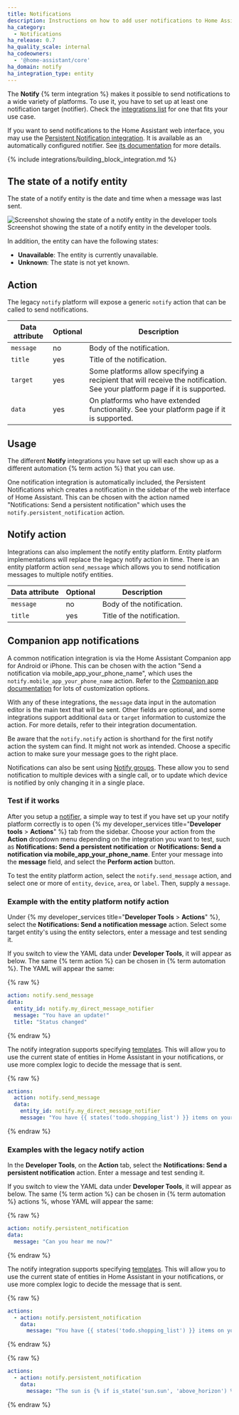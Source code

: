```yaml
---
title: Notifications
description: Instructions on how to add user notifications to Home Assistant.
ha_category:
  - Notifications
ha_release: 0.7
ha_quality_scale: internal
ha_codeowners:
  - '@home-assistant/core'
ha_domain: notify
ha_integration_type: entity
---
```


The **Notify** {% term integration %} makes it possible to send notifications to a wide variety of platforms. To use it, you have to set up at least one notification target (notifier). Check the [integrations list](/integrations/#notifications) for one that fits your use case.

If you want to send notifications to the Home Assistant web interface, you may use the [Persistent Notification integration](/integrations/persistent_notification/). It is available as an automatically configured notifier. See [its documentation](/integrations/persistent_notification/) for more details.

{% include integrations/building_block_integration.md %}

## The state of a notify entity

The state of a notify entity is the date and time when a message was last sent.

<p class='img'>
<img src='/images/integrations/notify/state_notify.png' alt='Screenshot showing the state of a notify entity in the developer tools' />
Screenshot showing the state of a notify entity in the developer tools.
</p>

In addition, the entity can have the following states:

- **Unavailable**: The entity is currently unavailable.
- **Unknown**: The state is not yet known.

## Action

The legacy `notify` platform will expose a generic `notify` action that can be called to send notifications.

| Data attribute | Optional | Description                                                                                                                |
| -------------- | -------- | -------------------------------------------------------------------------------------------------------------------------- |
| `message`      | no       | Body of the notification.                                                                                                  |
| `title`        | yes      | Title of the notification.                                                                                                 |
| `target`       | yes      | Some platforms allow specifying a recipient that will receive the notification. See your platform page if it is supported. |
| `data`         | yes      | On platforms who have extended functionality. See your platform page if it is supported.                                   |

## Usage

The different **Notify** integrations you have set up will each show up as a different automation {% term action %} that you can use.

One notification integration is automatically included, the Persistent Notifications which creates a notification in the sidebar of the web interface of Home Assistant. This can be chosen with the action named "Notifications: Send a persistent notification" which uses the `notify.persistent_notification` action.

## Notify action

Integrations can also implement the notify entity platform. Entity platform implementations will replace the legacy notify action in time. There is an entity platform action `send_message` which allows you to send notification messages to multiple notify entities.

| Data attribute | Optional | Description                |
| -------------- | -------- | -------------------------- |
| `message`      | no       | Body of the notification.  |
| `title`        | yes      | Title of the notification. |

## Companion app notifications

A common notification integration is via the Home Assistant Companion app for Android or iPhone. This can be chosen with the action "Send a notification via mobile_app_your_phone_name", which uses the `notify.mobile_app_your_phone_name` action. Refer to the [Companion app documentation](https://companion.home-assistant.io/docs/notifications/notifications-basic) for lots of customization options.

With any of these integrations, the `message` data input in the automation editor is the main text that will be sent. Other fields are optional, and some integrations support additional `data` or `target` information to customize the action. For more details, refer to their integration documentation.

Be aware that the `notify.notify` action is shorthand for the first notify action the system can find. It might not work as intended. Choose a specific action to make sure your message goes to the right place.

Notifications can also be sent using [Notify groups](https://www.home-assistant.io/integrations/group/#notify-groups). These allow you to send notification to multiple devices with a single call, or to update which device is notified by only changing it in a single place.

### Test if it works

After you setup a [notifier](/integrations/#notifications), a simple way to test if you have set up your notify platform correctly is to open {% my developer_services title="**Developer tools** > **Actions**" %} tab from the sidebar. Choose your action from the **Action** dropdown menu depending on the integration you want to test, such as **Notifications: Send a persistent notification** or **Notifications: Send a notification via mobile_app_your_phone_name**. Enter your message into the **message** field, and select the **Perform action** button.

To test the entity platform action, select the `notify.send_message` action, and select one or more of `entity`, `device`, `area`, or `label`. Then, supply a `message`.

### Example with the entity platform notify action

Under {% my developer_services title="**Developer Tools** > **Actions**" %}, select the **Notifications: Send a notification message** action. Select some target entity's using the entity selectors, enter a message and test sending it.

If you switch to view the YAML data under **Developer Tools**, it will appear as below. The same {% term action %} can be chosen in {% term automation %}. The YAML will appear the same:

{% raw %}

```yaml
action: notify.send_message
data:
  entity_id: notify.my_direct_message_notifier
  message: "You have an update!"
  title: "Status changed"
```

{% endraw %}

The notify integration supports specifying [templates](/docs/configuration/templating/). This will allow you to use the current state of entities in Home Assistant in your notifications, or use more complex logic to decide the message that is sent.

{% raw %}

```yaml
actions:
  action: notify.send_message
  data:
    entity_id: notify.my_direct_message_notifier
    message: "You have {{ states('todo.shopping_list') }} items on your shopping list."
```

{% endraw %}

### Examples with the legacy notify action

In the **Developer Tools**, on the **Action** tab, select the **Notifications: Send a persistent notification** action. Enter a message and test sending it.

If you switch to view the YAML data under **Developer Tools**, it will appear as below. The same {% term action %} can be chosen in {% term automation %} actions %, whose YAML will appear the same:

{% raw %}

```yaml
action: notify.persistent_notification
data:
  message: "Can you hear me now?"
```

{% endraw %}

The notify integration supports specifying [templates](/docs/configuration/templating/). This will allow you to use the current state of entities in Home Assistant in your notifications, or use more complex logic to decide the message that is sent.

{% raw %}

```yaml
actions:
  - action: notify.persistent_notification
    data:
      message: "You have {{ states('todo.shopping_list') }} items on your shopping list."
```

{% endraw %}

{% raw %}

```yaml
actions:
  - action: notify.persistent_notification
    data:
      message: "The sun is {% if is_state('sun.sun', 'above_horizon') %}up{% else %}down{% endif %}!"
```

{% endraw %}
